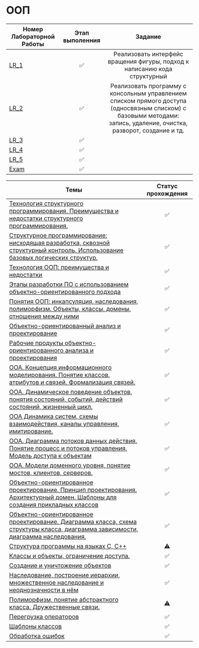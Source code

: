 # ООП

| Номер Лабораторной Работы  |     Этап выполенния     |      Задание     |
| ------------- |:-------------:|:-------------:|
| [LR_1](https://github.com/AndreevAA/BMSTU/tree/master/eduSem_4/objectOrientedProgramming/LR_1) | ✅ | Реализовать интерфейс вращения фигуры, подход к написанию кода структурный |
| [LR_2](https://github.com/AndreevAA/BMSTU/tree/master/eduSem_4/objectOrientedProgramming/LR_2) | ✅ | Реализовать программу с консольным управлением списком прямого доступа (односвязным списком) с базовыми методами: запись, удаление, очистка, разворот, создание и тд.|
| [LR_3](https://github.com/AndreevAA/BMSTU/tree/master/eduSem_4/objectOrientedProgramming/LR_3) | ✅ ||
| [LR_4](https://github.com/AndreevAA/BMSTU/tree/master/eduSem_4/objectOrientedProgramming/LR_4) | ✅ ||
| [LR_5](https://github.com/AndreevAA/BMSTU/tree/master/eduSem_4/objectOrientedProgramming/LR_5) | ✅ ||
| [Exam](https://github.com/AndreevAA/BMSTU/tree/master/eduSem_4/objectOrientedProgramming/Exam) | ✅ ||

|  Темы  |     Статус прохождения     |  
| ------------- |:-------------:|
|<a href="../../wiki/Технология-структурного-программирования.-Преимущества-и-недостатки-структурного-программирования.">Технология структурного программирования. Преимущества и недостатки структурного программирования.</a>|✅|
|<a href="../../wiki/Структурное-программирование:-нисходящая-разработка,-сквозной-структурный-контроль.-Использование-базовых-логических-структур">Структурное программирование: нисходящая разработка, сквозной структурный контроль. Использование базовых логических структур.</a>|✅|
|<a href="../../wiki/Технология-ООП:-преимущества-и-недостатки">Технология ООП: преимущества и недостатки</a>|✅|
|<a href="../../wiki/Этапы-разработки-ПО-с-использованием-объектно-ориентированного-подхода">Этапы разработки ПО с использованием объектно-ориентированного подхода</a>|✅|
|<a href="../../wiki/Понятия-ООП:-инкапсуляция,-наследования,-полиморфизм.-Объекты,-классы,-домены,-отношения-между-ними">Понятия ООП: инкапсуляция, наследования, полиморфизм. Объекты, классы, домены, отношения между ними</a>|✅|
|<a href="../../wiki/Объектно-ориентированный-анализ-и-проектирование">Объектно-ориентированный анализ и проектирование</a>|✅|
|<a href="../../wiki/Рабочие-продукты-объектно-ориентированного-анализа-и-проектирования">Рабочие продукты объектно-ориентированного анализа и проектирования</a>|✅|
|<a href="../../wiki/ООА.-Концепция-информационного-моделирования.-Понятие-классов,-атрибутов-и-связей.-Формализация-связей.">ООА. Концепция информационного моделирования. Понятие классов, атрибутов и связей. Формализация связей.</a>|✅|
|<a href="../../wiki/ООА.-Динамическое-поведение-объектов,-понятия-состояний,-событий,-действий-состояний,-жизненный-цикл.">ООА. Динамическое поведение объектов, понятия состояний, событий, действий состояний, жизненный цикл.</a>|✅|
|<a href="../..//wiki/Объектно-ориентированный-анализ.-Динамика-систем,-схемы-взаимодействия,-каналы-управления,-имитирование">ООА Динамика систем, схемы взаимодействия, каналы управления,  имитирование.</a>|✅|
|<a href="../../wiki/ООА.-Диаграмма-потоков-данных-действия.-Понятие-процесс-и-потоков-управления.-Модель-доступа-к-объектам">ООА. Диаграмма потоков данных действия. Понятие процесс и потоков управления. Модель доступа к объектам</a>|✅|
|<a href="../../wiki/ООА.-Модели-доменного-уровня,-понятие-мостов,-клиентов,-серверов.">ООА. Модели доменного уровня, понятие мостов, клиентов, серверов.</a>|✅|
|<a href="../../wiki/Объектно-ориентированное-проектирование.-Принцип-проектирования.-Архитектурный-домен.-Шаблоны-для-создания-прикладных-классов">Объектно-ориентированное проектирование. Принцип проектирования. Архитектурный домен. Шаблоны для создания прикладных классов</a>|✅|
|<a href="../../wiki/Объектно-ориентированное-проектирование.-Диаграмма-класса,-схема-структуры-класса,-диаграмма-зависимости,-диаграмма-наследования.">Объектно-ориентированное проектирование. Диаграмма класса, схема структуры класса, диаграмма зависимости, диаграмма наследования.|✅ |
|<a href="../../wiki/Структура-программы-на-языках-C,-CPP">Структура программы на языках C, C++</a>|⚠️|
|<a href="../../wiki/Классы-и-объекты,-ограничение-доступа.">Классы и объекты, ограничение доступа.</a>|✅ |
|<a href="../../wiki/Создание-и-уничтожение-объектов">Создание и уничтожение объектов</a>|✅ |
|<a href="../../wiki/Наследование,-построение-иерархии,-множественное-наследование-и-неоднозначности-в-нём">Наследование, построение иерархии, множественное наследование и неоднозначности в нём</a>|✅ |
|<a href="../../wiki/Полиморфизм,-понятие-абстрактного-класса.-Дружественные-связи.">Полиморфизм, понятие абстрактного класса. Дружественные связи.</a>|⚠️|
|<a href="../../wiki/Перегрузка-операторов">Перегрузка операторов</a>|✅|
|<a href="../../wiki/Шаблоны-классов">Шаблоны классов</a>|✅|
|<a href="../../wiki/Обработка-ошибок">Обработка ошибок</a>|✅|

